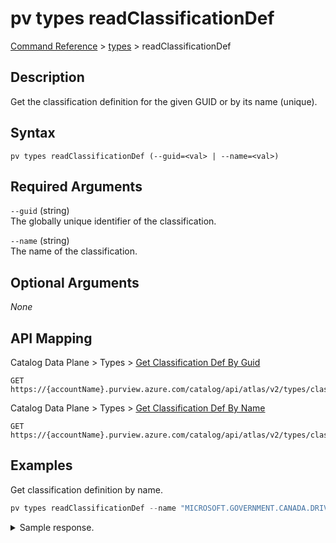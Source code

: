 # pv types readClassificationDef
[Command Reference](../../../README.md#command-reference) > [types](./main.md) > readClassificationDef

## Description
Get the classification definition for the given GUID or by its name (unique).

## Syntax
```
pv types readClassificationDef (--guid=<val> | --name=<val>)
```

## Required Arguments
`--guid` (string)  
The globally unique identifier of the classification.

`--name` (string)  
The name of the classification.

## Optional Arguments
*None*

## API Mapping
Catalog Data Plane > Types > [Get Classification Def By Guid](https://docs.microsoft.com/en-us/rest/api/purview/catalogdataplane/types/get-classification-def-by-guid)
```
GET https://{accountName}.purview.azure.com/catalog/api/atlas/v2/types/classificationdef/guid/{guid}
```

Catalog Data Plane > Types > [Get Classification Def By Name](https://docs.microsoft.com/en-us/rest/api/purview/catalogdataplane/types/get-classification-def-by-name)
```
GET https://{accountName}.purview.azure.com/catalog/api/atlas/v2/types/classificationdef/name/{name}
```

## Examples
Get classification definition by name.
```powershell
pv types readClassificationDef --name "MICROSOFT.GOVERNMENT.CANADA.DRIVERS_LICENSE_NUMBER"
```

<details><summary>Sample response.</summary>
<p>

```json
{
    "attributeDefs": [],
    "category": "RELATIONSHIP",
    "createTime": 1615887114341,
    "createdBy": "admin",
    "description": "bigquery_dataset_tables",
    "endDef1": {
        "cardinality": "SET",
        "isContainer": true,
        "isLegacyAttribute": false,
        "name": "tables",
        "type": "bigquery_dataset"
    },
    "endDef2": {
        "cardinality": "SINGLE",
        "isContainer": false,
        "isLegacyAttribute": false,
        "name": "dataset",
        "type": "bigquery_table"
    },
    "guid": "94dced37-45a9-7660-f63d-fd2ab949da82",
    "lastModifiedTS": "1",
    "name": "bigquery_dataset_tables",
    "propagateTags": "NONE",
    "relationshipCategory": "COMPOSITION",
    "serviceType": "Google BigQuery",
    "typeVersion": "1.0",
    "updateTime": 1615887114341,
    "updatedBy": "admin",
    "version": 1
}
</p>
</details>

Get classification definition by guid.
```powershell
pv types readClassificationDef --guid "324fd07d-327a-3c0a-5f74-ee9310936782"
```